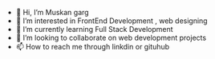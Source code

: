 - 👋 Hi, I’m Muskan garg
- 👀 I’m interested in FrontEnd Development , web designing
- 🌱 I’m currently learning Full Stack Development
- 💞️ I’m looking to collaborate on web development projects
- 📫 How to reach me through linkdin or gituhub

<!---
muskangarg7454/muskangarg7454 is a ✨ special ✨ repository because its `README.md` (this file) appears on your GitHub profile.
You can click the Preview link to take a look at your changes.
--->

